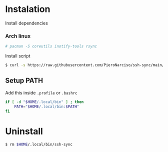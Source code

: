 # Instalation

Install dependencies


### Arch linux
```bash
# pacman -S coreutils inotify-tools rsync

```

Install script
```bash
$ curl -s https://raw.githubusercontent.com/PieroNarciso/ssh-sync/main/install.sh | sh
```

## Setup PATH

Add this inside `.profile` or `.bashrc`
```bash
if [ -d "$HOME/.local/bin" ] ; then
    PATH="$HOME/.local/bin:$PATH"
fi
```

# Uninstall

```bash
$ rm $HOME/.local/bin/ssh-sync
```
